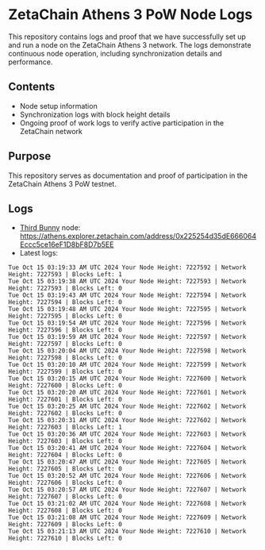 # ZetaChain Athens 3 PoW Node Logs
This repository contains logs and proof that we have successfully set up and run a node on the ZetaChain Athens 3 network. The logs demonstrate continuous node operation, including synchronization details and performance.

## Contents
- Node setup information
- Synchronization logs with block height details
- Ongoing proof of work logs to verify active participation in the ZetaChain network

## Purpose
This repository serves as documentation and proof of participation in the ZetaChain Athens 3 PoW testnet.

## Logs

- [Third Bunny](https://thirdbunny.xyz/) node: https://athens.explorer.zetachain.com/address/0x225254d35dE666064Eccc5ce16eF1D8bF8D7b5EE
- Latest logs:
```
Tue Oct 15 03:19:33 AM UTC 2024 Your Node Height: 7227592 | Network Height: 7227593 | Blocks Left: 1
Tue Oct 15 03:19:38 AM UTC 2024 Your Node Height: 7227593 | Network Height: 7227593 | Blocks Left: 0
Tue Oct 15 03:19:43 AM UTC 2024 Your Node Height: 7227594 | Network Height: 7227594 | Blocks Left: 0
Tue Oct 15 03:19:48 AM UTC 2024 Your Node Height: 7227595 | Network Height: 7227595 | Blocks Left: 0
Tue Oct 15 03:19:54 AM UTC 2024 Your Node Height: 7227596 | Network Height: 7227596 | Blocks Left: 0
Tue Oct 15 03:19:59 AM UTC 2024 Your Node Height: 7227597 | Network Height: 7227597 | Blocks Left: 0
Tue Oct 15 03:20:04 AM UTC 2024 Your Node Height: 7227598 | Network Height: 7227598 | Blocks Left: 0
Tue Oct 15 03:20:10 AM UTC 2024 Your Node Height: 7227599 | Network Height: 7227599 | Blocks Left: 0
Tue Oct 15 03:20:15 AM UTC 2024 Your Node Height: 7227600 | Network Height: 7227600 | Blocks Left: 0
Tue Oct 15 03:20:20 AM UTC 2024 Your Node Height: 7227601 | Network Height: 7227601 | Blocks Left: 0
Tue Oct 15 03:20:25 AM UTC 2024 Your Node Height: 7227602 | Network Height: 7227602 | Blocks Left: 0
Tue Oct 15 03:20:31 AM UTC 2024 Your Node Height: 7227602 | Network Height: 7227603 | Blocks Left: 1
Tue Oct 15 03:20:36 AM UTC 2024 Your Node Height: 7227603 | Network Height: 7227603 | Blocks Left: 0
Tue Oct 15 03:20:41 AM UTC 2024 Your Node Height: 7227604 | Network Height: 7227604 | Blocks Left: 0
Tue Oct 15 03:20:47 AM UTC 2024 Your Node Height: 7227605 | Network Height: 7227605 | Blocks Left: 0
Tue Oct 15 03:20:52 AM UTC 2024 Your Node Height: 7227606 | Network Height: 7227606 | Blocks Left: 0
Tue Oct 15 03:20:57 AM UTC 2024 Your Node Height: 7227607 | Network Height: 7227607 | Blocks Left: 0
Tue Oct 15 03:21:02 AM UTC 2024 Your Node Height: 7227608 | Network Height: 7227608 | Blocks Left: 0
Tue Oct 15 03:21:08 AM UTC 2024 Your Node Height: 7227609 | Network Height: 7227609 | Blocks Left: 0
Tue Oct 15 03:21:13 AM UTC 2024 Your Node Height: 7227610 | Network Height: 7227610 | Blocks Left: 0
```
